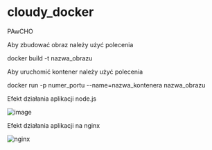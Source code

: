 # cloudy_docker
PAwCHO 

Aby zbudować obraz należy użyć polecenia 

docker build -t nazwa_obrazu

Aby uruchomić kontener należy użyć polecenia

docker run -p numer_portu --name=nazwa_kontenera nazwa_obrazu

Efekt działania aplikacji node.js

![image](https://github.com/Valentine0604/cloudy_docker/assets/106283972/07a99e17-3326-4a37-9fec-741bfcb38c71)

Efekt działania aplikacji na nginx

![nginx](https://github.com/Valentine0604/cloudy_docker/assets/106283972/179d16a2-2698-4d3b-84a6-42112c4911ec)

